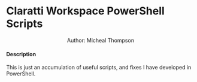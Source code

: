 <p align="center">
  <h1>Claratti Workspace PowerShell Scripts</h1>
</p>
<p align="center" title="Author">
  Author: Micheal Thompson
</p>

#### Description
<p>
	This is just an accumulation of useful scripts, and fixes I have developed in PowerShell.
</p>
